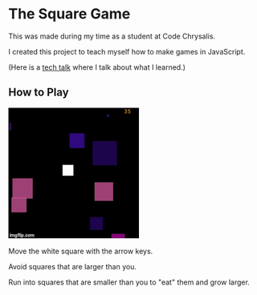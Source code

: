 # The Square Game

This was made during my time as a student at Code Chrysalis.

I created this project to teach myself how to make games in JavaScript.

(Here is a [tech talk](https://youtu.be/GPU-q2YyWyo?t=5766) where I talk about what I learned.)

## How to Play

![Preview](./screenshots/preview.gif)

Move the white square with the arrow keys.

Avoid squares that are larger than you.

Run into squares that are smaller than you to "eat" them and grow larger.
